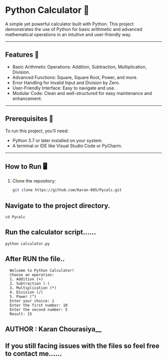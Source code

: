 # Python Calculator 🧮

A simple yet powerful calculator built with Python. This project demonstrates the use of Python for basic arithmetic and advanced mathematical operations in an intuitive and user-friendly way.

---

## Features 🚀
- Basic Arithmetic Operations: Addition, Subtraction, Multiplication, Division.
- Advanced Functions: Square, Square Root, Power, and more.
- Error Handling for Invalid Input and Division by Zero.
- User-Friendly Interface: Easy to navigate and use.
- Modular Code: Clean and well-structured for easy maintenance and enhancement.

---

## Prerequisites 🔧
To run this project, you’ll need:
- Python 3.7 or later installed on your system.
- A terminal or IDE like Visual Studio Code or PyCharm.

---

## How to Run 🖥️
1. Clone the repository:
   ```bash
   git clone https://github.com/Karan-005/Pycalc.git


## Navigate to the project directory.
    cd Pycalc

## Run the calculator script......
    python calculator.py

## After RUN the file..

      Welcome to Python Calculator!
      Choose an operation:
      1. Addition (+)
      2. Subtraction (-)
      3. Multiplication (*)
      4. Division (/)
      5. Power (^)
      Enter your choice: 1
      Enter the first number: 10
      Enter the second number: 5
      Result: 15



## AUTHOR : Karan Chourasiya__


## If you still facing issues with the files so feel free to contact me......
